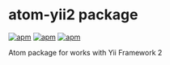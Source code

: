 # atom-yii2 package
[![apm](https://img.shields.io/apm/v/atom-yii2.svg)]()
[![apm](https://img.shields.io/apm/dm/atom-yii2.svg)]()
[![apm](https://img.shields.io/apm/l/atom-yii2.svg)]()


Atom package for works with Yii Framework 2
